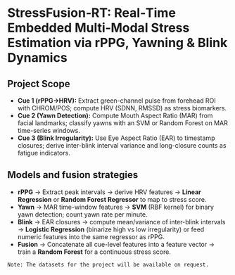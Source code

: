 # StressFusion‑RT: Real‑Time Embedded Multi‑Modal Stress Estimation via rPPG, Yawning & Blink Dynamics

## Project Scope

-   **Cue 1 (rPPG→HRV):** Extract green-channel pulse from forehead ROI with CHROM/POS; compute HRV (SDNN, RMSSD) as stress biomarkers.
-   **Cue 2 (Yawn Detection):** Compute Mouth Aspect Ratio (MAR) from facial landmarks; classify yawns with an SVM or Random Forest on MAR time-series windows.
-   **Cue 3 (Blink Irregularity):** Use Eye Aspect Ratio (EAR) to timestamp closures; derive inter-blink interval variance and long-closure counts as fatigue indicators.

## Models and fusion strategies

-   **rPPG** → Extract peak intervals → derive HRV features → **Linear Regression** or **Random Forest Regressor** to map to stress score.
-   **Yawn** → MAR time-window features → **SVM** (RBF kernel) for binary yawn detection; count yawn rate per minute.
-   **Blink** → EAR closures → compute mean/variance of inter-blink intervals → **Logistic Regression** (binarize high vs low irregularity) or feed numeric features into the same regressor as rPPG.
-   **Fusion** → Concatenate all cue-level features into a feature vector → train a **Random Forest** for a continuous stress score.

```
Note: The datasets for the project will be available on request.
```
